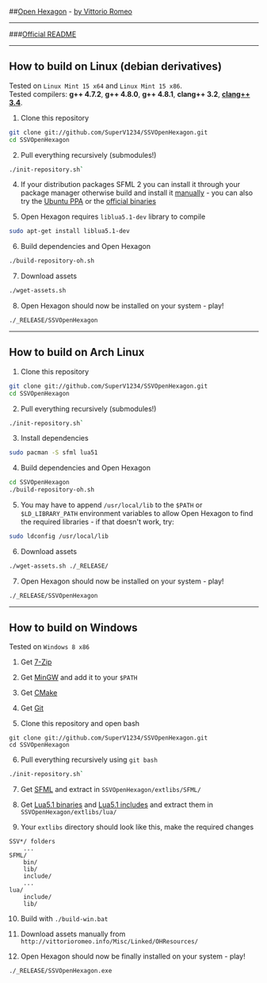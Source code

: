 ##[Open Hexagon](http://www.facebook.com/OpenHexagon) - [by Vittorio Romeo](http://vittorioromeo.info) 

---

###[Official README](http://vittorioromeo.info/Downloads/OpenHexagon/README.html)  

---

## How to build on Linux (debian derivatives)

Tested on `Linux Mint 15 x64` and `Linux Mint 15 x86`.  
Tested compilers: **g++ 4.7.2**, **g++ 4.8.0**, **g++ 4.8.1**, **clang++ 3.2**, [**clang++ 3.4**](http://llvm.org/apt/).

1. Clone this repository
```bash
git clone git://github.com/SuperV1234/SSVOpenHexagon.git
cd SSVOpenHexagon
```

2. Pull everything recursively (submodules!)
```bash
./init-repository.sh`
```

4. If your distribution packages SFML 2 you can install it through your package manager otherwise build and install it [manually](http://sfmlcoder.wordpress.com/2011/08/16/building-sfml-2-0-with-make-for-gcc/) - you can also try the [Ubuntu PPA](https://github.com/SFML/ubuntu-sfml/wiki) or the [official binaries](http://sfml-dev.org/download/sfml/2.0/)

5. Open Hexagon requires `liblua5.1-dev` library to compile
```bash
sudo apt-get install liblua5.1-dev
```
6. Build dependencies and Open Hexagon
```bash
./build-repository-oh.sh
```

7. Download assets
```bash
./wget-assets.sh
```

8. Open Hexagon should now be installed on your system - play!
```bash
./_RELEASE/SSVOpenHexagon
```

---

## How to build on Arch Linux

1. Clone this repository
```bash
git clone git://github.com/SuperV1234/SSVOpenHexagon.git
cd SSVOpenHexagon
```

2. Pull everything recursively (submodules!)
```bash
./init-repository.sh`
```

3. Install dependencies 
```bash
sudo pacman -S sfml lua51
```

4. Build dependencies and Open Hexagon
```bash
cd SSVOpenHexagon
./build-repository-oh.sh
```

5. You may have to append `/usr/local/lib` to the `$PATH` or `$LD_LIBRARY_PATH` environment variables to allow Open Hexagon to find the required libraries - if that doesn't work, try:
```bash
sudo ldconfig /usr/local/lib  
```

6. Download assets
```bash
./wget-assets.sh ./_RELEASE/
```

7. Open Hexagon should now be installed on your system - play!
```bash
./_RELEASE/SSVOpenHexagon
```

---

## How to build on Windows

Tested on `Windows 8 x86`

1. Get [7-Zip](http://downloads.sourceforge.net/sevenzip/7z920.exe)

2. Get [MinGW](http://sourceforge.net/projects/mingwbuilds/files/host-windows/releases/4.8.1/32-bit/threads-posix/dwarf/x32-4.8.1-release-posix-dwarf-rev2.7z/download) and add it to your `$PATH`

3. Get [CMake](http://www.cmake.org/files/v2.8/cmake-2.8.11.2-win32-x86.exe)

4. Get [Git](http://git-scm.com/download/win)

5. Clone this repository and open bash
```posh
git clone git://github.com/SuperV1234/SSVOpenHexagon.git
cd SSVOpenHexagon
```
6. Pull everything recursively using `git bash`
```bash
./init-repository.sh`
```

7. Get [SFML](http://sfml-dev.org/download/sfml/2.0/SFML-2.0-windows-gcc-4.7-mingw-32bits.zip) and extract in `SSVOpenHexagon/extlibs/SFML/`

8. Get [Lua5.1 binaries](http://sourceforge.net/projects/luabinaries/files/5.1.4/Executables/lua5_1_4_Win32_bin.zip/download) and [Lua5.1 includes](http://sourceforge.net/projects/luabinaries/files/5.1.4/Executables/lua5_1_4_Win32_bin.zip/download) and extract them in `SSVOpenHexagon/extlibs/lua/`

9. Your `extlibs` directory should look like this, make the required changes
```
SSV*/ folders
	...
SFML/
	bin/
	lib/
	include/
	...
lua/
	include/
	lib/
```

10. Build with `./build-win.bat`

11. Download assets manually from `http://vittorioromeo.info/Misc/Linked/OHResources/`

12. Open Hexagon should now be finally installed on your system - play!
```bash
./_RELEASE/SSVOpenHexagon.exe
```